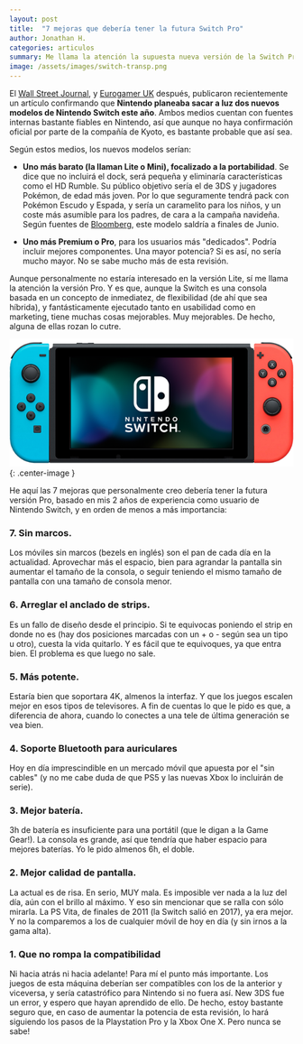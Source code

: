 ```yaml
---
layout: post
title:  "7 mejoras que debería tener la futura Switch Pro"
author: Jonathan H.
categories: articulos
summary: Me llama la atención la supuesta nueva versión de la Switch Pro. Y es que, aunque la Switch es una consola basada en un concepto de inmediatez, de flexibilidad (de ahí que sea híbrida), y fantásticamente ejecutado tanto en usabilidad como en marketing, tiene muchas cosas mejorables. Muy mejorables. De hecho, alguna de ellas rozan lo cutre. Aquí una lista de ellas.
image: /assets/images/switch-transp.png
---
```


El [Wall Street Journal](https://www.wsj.com/articles/nintendo-to-launch-two-new-switch-models-11553494773), y [Eurogamer UK](https://www.eurogamer.net/articles/2019-03-26-two-new-nintendo-switch-similar-to-2ds-new-3ds-xl-sources-say) después, publicaron recientemente un artículo confirmando que **Nintendo planeaba sacar a luz dos nuevos modelos de Nintendo Switch este año**. Ambos medios cuentan con fuentes internas bastante fiables en Nintendo, así que aunque no haya confirmación oficial por parte de la compañía de Kyoto, es bastante probable que así sea.

Según estos medios, los nuevos modelos serían: 
<!--more-->
- **Uno más barato (la llaman Lite o Mini), focalizado a la portabilidad**. Se dice que no incluirá el dock, será pequeña y eliminaría características como el HD Rumble. Su público objetivo sería el de 3DS y jugadores Pokémon, de edad más joven. Por lo que seguramente tendrá pack con Pokémon Escudo y Espada, y sería un caramelito para los niños, y un coste más asumible para los padres, de cara a la campaña navideña. Según fuentes de [Bloomberg](https://www.nintendoenthusiast.com/2019/04/23/bloomberg-new-cheaper-nintendo-switch-june/), este modelo saldría a finales de Junio.

- **Uno más Premium o Pro**, para los usuarios más "dedicados". Podría incluir mejores componentes. Una mayor potencia? Si es así, no sería mucho mayor. No se sabe mucho más de esta revisión.

Aunque personalmente no estaría interesado en la versión Lite, sí me llama la atención la versión Pro. Y es que, aunque la Switch es una consola basada en un concepto de inmediatez, de flexibilidad (de ahí que sea híbrida), y fantásticamente ejecutado tanto en usabilidad como en marketing, tiene muchas cosas mejorables. Muy mejorables. De hecho, alguna de ellas rozan lo cutre. 

![Nintendo Switch (2017)](/assets/images/switch-transp.png){: .center-image }

He aquí las 7 mejoras que personalmente creo debería tener la futura versión Pro, basado en mis 2 años de experiencia como usuario de Nintendo Switch, y en orden de menos a más importancia:

### 7. Sin marcos. 
Los móviles sin marcos (bezels en inglés) son el pan de cada día en la actualidad. 
Aprovechar más el espacio, bien para agrandar la pantalla sin aumentar el tamaño de la consola, o seguir teniendo el mismo tamaño de pantalla con una tamaño de consola menor.

### 6. Arreglar el anclado de strips.
Es un fallo de diseño desde el principio. Si te equivocas poniendo el strip en donde no es (hay dos posiciones marcadas con un + o - según sea un tipo u otro), cuesta la vida quitarlo. Y es fácil que te equivoques, ya que entra bien. El problema es que luego no sale.

### 5. Más potente. 
Estaría bien que soportara 4K, almenos la interfaz. Y que los juegos escalen mejor en esos tipos de televisores. A fin de cuentas lo que le pido es que, a diferencia de ahora, cuando lo conectes a una tele de última generación se vea bien.

### 4. Soporte Bluetooth para auriculares
Hoy en día imprescindible en un mercado móvil que apuesta por el "sin cables" (y no me cabe duda de que PS5 y las nuevas Xbox lo incluirán de serie).

### 3. Mejor batería. 
3h de batería es insuficiente para una portátil (que le digan a la Game Gear!). La consola es grande, así que tendría que haber espacio para mejores baterías. Yo le pido almenos 6h, el doble.

### 2. Mejor calidad de pantalla. 
La actual es de risa. En serio, MUY mala. Es imposible ver nada a la luz del día, aún con el brillo al máximo. Y eso sin mencionar que se ralla con sólo mirarla. La PS Vita, de finales de 2011 (la Switch salió en 2017), ya era mejor. Y no la comparemos a los de cualquier móvil de hoy en día (y sin irnos a la gama alta).

### 1. Que no rompa la compatibilidad
Ni hacia atrás ni hacia adelante! Para mí el punto más importante. Los juegos de esta máquina deberían ser compatibles con los de la anterior y viceversa, y sería catastrófico para Nintendo si no fuera así. New 3DS fue un error, y espero que hayan aprendido de ello. De hecho, estoy bastante seguro que, en caso de aumentar la potencia de esta revisión, lo hará siguiendo los pasos de la Playstation Pro y la Xbox One X. Pero nunca se sabe!
